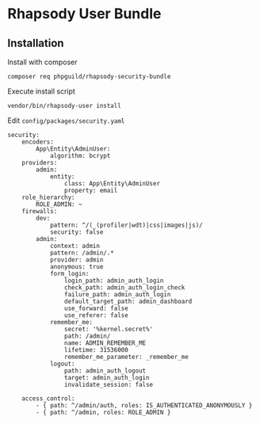 # Rhapsody User Bundle

## Installation

Install with composer

    composer req phpguild/rhapsody-security-bundle
    
Execute install script

    vendor/bin/rhapsody-user install

Edit `config/packages/security.yaml`
    
    security:
        encoders:
            App\Entity\AdminUser:
                algorithm: bcrypt
        providers:
            admin:
                entity:
                    class: App\Entity\AdminUser
                    property: email
        role_hierarchy:
            ROLE_ADMIN: ~
        firewalls:
            dev:
                pattern: ^/(_(profiler|wdt)|css|images|js)/
                security: false
            admin:
                context: admin
                pattern: /admin/.*
                provider: admin
                anonymous: true
                form_login:
                    login_path: admin_auth_login
                    check_path: admin_auth_login_check
                    failure_path: admin_auth_login
                    default_target_path: admin_dashboard
                    use_forward: false
                    use_referer: false
                remember_me:
                    secret: '%kernel.secret%'
                    path: /admin/
                    name: ADMIN_REMEMBER_ME
                    lifetime: 31536000
                    remember_me_parameter: _remember_me
                logout:
                    path: admin_auth_logout
                    target: admin_auth_login
                    invalidate_session: false
    
        access_control:
            - { path: ^/admin/auth, roles: IS_AUTHENTICATED_ANONYMOUSLY }
            - { path: ^/admin, roles: ROLE_ADMIN }

